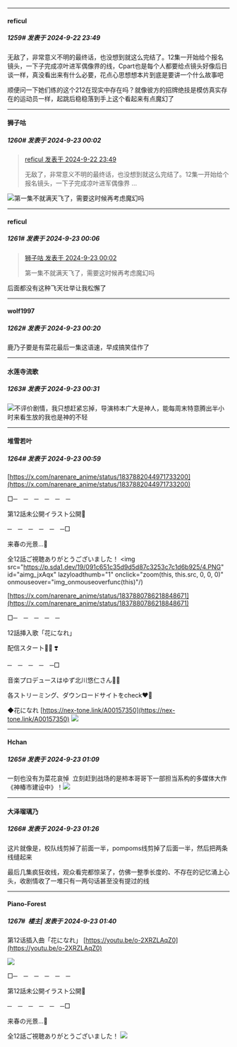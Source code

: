 ﻿
*****

####  reficul  
##### 1259#       发表于 2024-9-22 23:49

无敌了，非常意义不明的最终话，也没想到就这么完结了。12集一开始给个报名镜头，一下子完成凉叶进军偶像界的线，Cpart也是每个人都要给点镜头好像后日谈一样，真没看出来有什么必要，花点心思想想本片到底是要讲一个什么故事吧

顺便问一下她们练的这个212在现实中存在吗？就像彼方的招牌绝技是模仿真实存在的运动员一样，起跳后稳稳落到手上这个看起来有点魔幻了


*****

####  狮子咕  
##### 1260#       发表于 2024-9-23 00:02

<blockquote><a href="httphttps://bbs.saraba1st.com/2b/forum.php?mod=redirect&amp;goto=findpost&amp;pid=66276488&amp;ptid=2160089" target="_blank">reficul 发表于 2024-9-22 23:49</a>

无敌了，非常意义不明的最终话，也没想到就这么完结了。12集一开始给个报名镜头，一下子完成凉叶进军偶像界 ...</blockquote>
<img src="https://static.saraba1st.com/image/smiley/face2017/067.png" referrerpolicy="no-referrer">第一集不就满天飞了，需要这时候再考虑魔幻吗


*****

####  reficul  
##### 1261#       发表于 2024-9-23 00:06

<blockquote><a href="httphttps://bbs.saraba1st.com/2b/forum.php?mod=redirect&amp;goto=findpost&amp;pid=66276651&amp;ptid=2160089" target="_blank">狮子咕 发表于 2024-9-23 00:02</a>

第一集不就满天飞了，需要这时候再考虑魔幻吗</blockquote>
后面都没有这种飞天壮举让我松懈了


*****

####  wolf1997  
##### 1262#       发表于 2024-9-23 00:20

鹿乃子要是有菜花最后一集这语速，早成搞笑佳作了


*****

####  水莲寺流歌  
##### 1263#       发表于 2024-9-23 00:31

<img src="https://static.saraba1st.com/image/smiley/face2017/037.png" referrerpolicy="no-referrer">不评价剧情，我只想赶紧忘掉，导演柿本广大是神人，能每周末特意腾出半小时来看生放的我也是神的不轻


*****

####  堆雪若叶  
##### 1264#       发表于 2024-9-23 00:59

[https://x.com/narenare_anime/status/1837882044971733200](https://x.com/narenare_anime/status/1837882044971733200)

□─　─　─　─　─　─

第12話未公開イラスト公開🌼

─　─　─　─　─　─□

来春の光景…🌸

全12話ご視聴ありがとうございました！
<img src="https://p.sda1.dev/19/091c651c35d9d5d87c3253c7c1d6b925/4.PNG" id="aimg_jxAqx" lazyloadthumb="1" onclick="zoom(this, this.src, 0, 0, 0)" onmouseover="img_onmouseoverfunc(this)"/)

[https://x.com/narenare_anime/status/1837880786218848671](https://x.com/narenare_anime/status/1837880786218848671)

□─　─　─　─　─

12話挿入歌「花になれ」

配信スタート🌱🌼 ❣️

─　─　─　─　─□

音楽プロデュースはゆず北川悠仁さん🍊✨

各ストリーミング、ダウンロードサイトをcheck❤️‍🔥

◆花になれ
[https://nex-tone.link/A00157350](https://nex-tone.link/A00157350)
<img src="https://p.sda1.dev/19/cd5bbb42d274457a3220fd08cd26b567/07-2.jpg" referrerpolicy="no-referrer">


*****

####  Hchan  
##### 1265#       发表于 2024-9-23 01:09

一刻也没有为菜花哀悼  立刻赶到战场的是柿本哥哥下一部担当系构的多媒体大作《神椿市建设中》！<img src="https://static.saraba1st.com/image/smiley/face2017/067.png" referrerpolicy="no-referrer">


*****

####  大泽瑠璃乃  
##### 1266#       发表于 2024-9-23 01:26

这片就像是，校队线剪掉了前面一半，pompoms线剪掉了后面一半，然后把两条线缝起来

最后几集疯狂收线，观众看完都惊呆了，仿佛一整季长度的、不存在的记忆涌上心头，收剧情收了一堆只有一两句话甚至没有提过的线


*****

####  Piano-Forest  
##### 1267#         楼主| 发表于 2024-9-23 01:40

第12话插入曲「花になれ」
[https://youtu.be/o-2XRZLAqZ0](https://youtu.be/o-2XRZLAqZ0)

<img src="https://p.sda1.dev/19/de49e1c5b86205ccefc466900772da8a/20240923_014002.jpg" referrerpolicy="no-referrer">

□─　─　─　─　─　─

第12話未公開イラスト公開🌼

─　─　─　─　─　─□

来春の光景…🌸

全12話ご視聴ありがとうございました！
<img src="https://p.sda1.dev/19/91982156eed4bab9aee2002de0ea6ece/20240923_014008.jpg" referrerpolicy="no-referrer">

